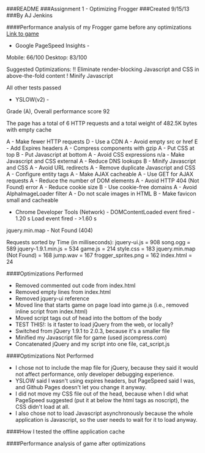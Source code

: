 ###README
###Assignment 1 - Optimizing Frogger
###Created 9/15/13
###By AJ Jenkins


####Performance analysis of my Frogger game before any optimizations
[Link to game](http://tuftsdev.github.io/comp120-ajenkins/frogger/index.html)

- Google PageSpeed Insights -

Mobile: 66/100
Desktop: 83/100

Suggested Optimizations:
!! Eliminate render-blocking Javascript and CSS in above-the-fold content
! Minify Javascript

All other tests passed

- YSLOW(v2) -

Grade (A), Overall performance score 92

The page has a total of 6 HTTP requests and a total weight of 482.5K bytes with empty 
cache

A - Make fewer HTTP requests
D - Use a CDN
A - Avoid empty src or href
E - Add Expires headers
A - Compress components with gzip
A - Put CSS at top
B - Put Javascript at bottom
A - Avoid CSS expressions
n/a - Make Javascript and CSS external
A - Reduce DNS lookups
B - Minify Javascript and CSS
A - Avoid URL redirects
A - Remove duplicate Javascript and CSS
A - Configure entity tags
A - Make AJAX cacheable
A - Use GET for AJAX requests
A - Reduce the number of DOM elements
A - Avoid HTTP 404 (Not Found) error
A - Reduce cookie size
B - Use cookie-free domains
A - Avoid AlphaImageLoader filter
A - Do not scale images in HTML
B - Make favicon small and cacheable

- Chrome Developer Tools (Network) -
DOMContentLoaded event fired - 1.20 s
Load event fired - >1.60 s

jquery.min.map - Not Found (404)

Requests sorted by Time (in milliseconds):
jquery-ui.js = 908
song.ogg = 589
jquery-1.9.1.min.js = 534
game.js = 214
style.css = 183
jquery.min.map (Not Found) = 168
jump.wav = 167
frogger_sprites.png = 162
index.html = 24

####Optimizations Performed

* Removed commented out code from index.html
* Removed empty lines from index.html
* Removed jquery-ui reference
* Moved line that starts game on page load into game.js (i.e., removed inline script from index.html)
* Moved script tags out of head into the bottom of the body
* TEST THIS!: Is it faster to load jQuery from the web, or locally?
* Switched from jQuery 1.9.1 to 2.0.3, because it's a smaller file
* Minified my Javascript file for game (used jscompress.com)
* Concatenated jQuery and my script into one file, cat_script.js

####Optimizations Not Performed
* I chose not to include the map file for jQuery, because they said it would not affect performance, only developer debugging experience.
* YSLOW said I wasn't using expires headers, but PageSpeed said I was, and Github Pages doesn't let you change it anyway.
* I did not move my CSS file out of the head, because when I did what PageSpeed suggested (put it at below the html tags as noscript), the CSS didn't load at all.
* I also chose not to load Javascript asynchronously because the whole application is Javascript, so the user needs to wait for it to load anyway.

####How I tested the offline application cache

####Performance analysis of game after optimizations
